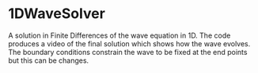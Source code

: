 # 1DWaveSolver
A solution in Finite Differences of the wave equation in 1D. The code produces a video of the final solution which shows how the wave evolves. The boundary conditions constrain the wave to be fixed at the end points but this can be changes.
